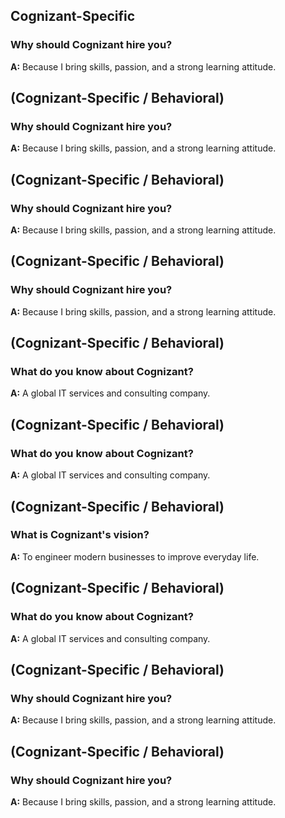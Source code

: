 ## Cognizant-Specific

### Why should Cognizant hire you?
**A:** Because I bring skills, passion, and a strong learning attitude.

## (Cognizant-Specific / Behavioral)
### Why should Cognizant hire you?
**A:** Because I bring skills, passion, and a strong learning attitude.

## (Cognizant-Specific / Behavioral)
### Why should Cognizant hire you?
**A:** Because I bring skills, passion, and a strong learning attitude.

## (Cognizant-Specific / Behavioral)
### Why should Cognizant hire you?
**A:** Because I bring skills, passion, and a strong learning attitude.

## (Cognizant-Specific / Behavioral)
### What do you know about Cognizant?
**A:** A global IT services and consulting company.

## (Cognizant-Specific / Behavioral)
### What do you know about Cognizant?
**A:** A global IT services and consulting company.

## (Cognizant-Specific / Behavioral)
### What is Cognizant's vision?
**A:** To engineer modern businesses to improve everyday life.

## (Cognizant-Specific / Behavioral)
### What do you know about Cognizant?
**A:** A global IT services and consulting company.

## (Cognizant-Specific / Behavioral)
### Why should Cognizant hire you?
**A:** Because I bring skills, passion, and a strong learning attitude.

## (Cognizant-Specific / Behavioral)
### Why should Cognizant hire you?
**A:** Because I bring skills, passion, and a strong learning attitude.
